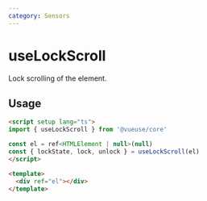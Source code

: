 ```yaml
---
category: Sensors
---
```


# useLockScroll

Lock scrolling of the element. 

## Usage

```html
<script setup lang="ts">
import { useLockScroll } from '@vueuse/core'

const el = ref<HTMLElement | null>(null)
const { lockState, lock, unlock } = useLockScroll(el)
</script>

<template>
  <div ref="el"></div>
</template>
```
